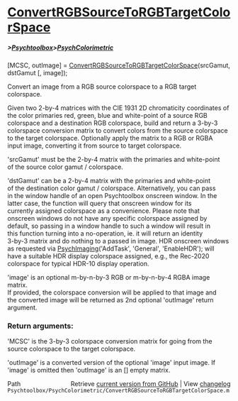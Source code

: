 # [ConvertRGBSourceToRGBTargetColorSpace](ConvertRGBSourceToRGBTargetColorSpace)
##### >[Psychtoolbox](Psychtoolbox)>[PsychColorimetric](PsychColorimetric)

[MCSC, outImage] = [ConvertRGBSourceToRGBTargetColorSpace](ConvertRGBSourceToRGBTargetColorSpace)(srcGamut, dstGamut [, image]);  
  
Convert an image from a RGB source colorspace to a RGB target colorspace.  
  
Given two 2-by-4 matrices with the CIE 1931 2D chromaticity coordinates of  
the color primaries red, green, blue and white-point of a source RGB  
colorspace and a destination RGB colorspace, build and return a 3-by-3  
colorspace conversion matrix to convert colors from the source colorspace  
to the target colorspace. Optionally apply the matrix to a RGB or RGBA  
input image, converting it from source to target colorspace.  
  
'srcGamut' must be the 2-by-4 matrix with the primaries and white-point  
of the source color gamut / colorspace.  
  
'dstGamut' can be a 2-by-4 matrix with the primaries and white-point  
of the destination color gamut / colorspace. Alternatively, you can pass  
in the window handle of an open Psychtoolbox onscreen window. In the  
latter case, the function will query that onscreen window for its  
currently assigned colorspace as a convenience. Please note that  
onscreen windows do not have any specific colorspace assigned by  
default, so passing in a window handle to such a window will result in  
this function turning into a no-operation, ie. it will return an identity  
3-by-3 matrix and do nothing to a passed in image. HDR onscreen windows  
as requested via [PsychImaging](PsychImaging)('AddTask', 'General', 'EnableHDR'); will  
have a suitable HDR display colorspace assigned, e.g., the Rec-2020  
colorspace for typical HDR-10 display operation.  
  
'image' is an optional m-by-n-by-3 RGB or m-by-n-by-4 RGBA image matrix.  
If provided, the colorspace conversion will be applied to that image and  
the converted image will be returned as 2nd optional 'outImage' return  
argument.  
  
### Return arguments:  
  
'MCSC' is the 3-by-3 colorspace conversion matrix for going from the  
source colorspace to the target colorspace.  
  
'outImage' is a converted version of the optional 'image' input image. If  
'image' is omitted then 'outImage' is an [] empty matrix.  
  




<div class="code_header" style="text-align:right;">
  <span style="float:left;">Path&nbsp;&nbsp;</span> <span class="counter">Retrieve <a href=
  "https://raw.github.com/Psychtoolbox-3/Psychtoolbox-3/beta/Psychtoolbox/PsychColorimetric/ConvertRGBSourceToRGBTargetColorSpace.m">current version from GitHub</a> | View <a href=
  "https://github.com/Psychtoolbox-3/Psychtoolbox-3/commits/beta/Psychtoolbox/PsychColorimetric/ConvertRGBSourceToRGBTargetColorSpace.m">changelog</a></span>
</div>
<div class="code">
  <code>Psychtoolbox/PsychColorimetric/ConvertRGBSourceToRGBTargetColorSpace.m</code>
</div>

